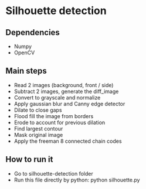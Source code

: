 # Silhouette detection 

## Dependencies
- Numpy
- OpenCV

## Main steps
- Read 2 images (background, front / side)
- Subtract 2 images, generate the diff_image
- Convert to grayscale and normalize
- Apply gaussian blur and Canny edge detector
- Dilate to close gaps
- Flood fill the image from borders
- Erode to account for previous dilation
- Find largest contour
- Mask original image
- Apply the freeman 8 connected chain codes

## How to run it
- Go to silhouette-detection folder
- Run this file directly by python: python silhouette.py
